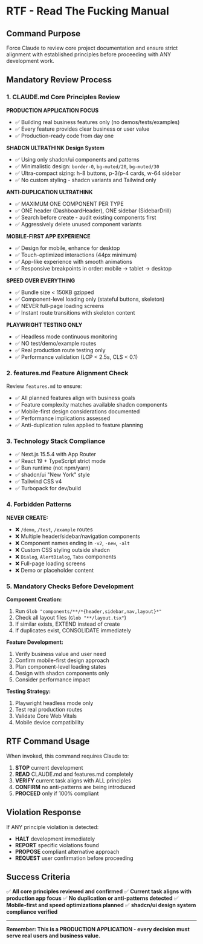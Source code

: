 # RTF - Read The Fucking Manual

## Command Purpose
Force Claude to review core project documentation and ensure strict alignment with established principles before proceeding with ANY development work.

## Mandatory Review Process

### 1. CLAUDE.md Core Principles Review
**PRODUCTION APPLICATION FOCUS**
- ✅ Building real business features only (no demos/tests/examples)
- ✅ Every feature provides clear business or user value
- ✅ Production-ready code from day one

**SHADCN ULTRATHINK Design System**
- ✅ Using only shadcn/ui components and patterns
- ✅ Minimalistic design: `border-0`, `bg-muted/20`, `bg-muted/30`
- ✅ Ultra-compact sizing: h-8 buttons, p-3/p-4 cards, w-64 sidebar
- ✅ No custom styling - shadcn variants and Tailwind only

**ANTI-DUPLICATION ULTRATHINK**
- ✅ MAXIMUM ONE COMPONENT PER TYPE
- ✅ ONE header (DashboardHeader), ONE sidebar (SidebarDrill)
- ✅ Search before create - audit existing components first
- ✅ Aggressively delete unused component variants

**MOBILE-FIRST APP EXPERIENCE**
- ✅ Design for mobile, enhance for desktop
- ✅ Touch-optimized interactions (44px minimum)
- ✅ App-like experience with smooth animations
- ✅ Responsive breakpoints in order: mobile → tablet → desktop

**SPEED OVER EVERYTHING**
- ✅ Bundle size < 150KB gzipped
- ✅ Component-level loading only (stateful buttons, skeleton)
- ✅ NEVER full-page loading screens
- ✅ Instant route transitions with skeleton content

**PLAYWRIGHT TESTING ONLY**
- ✅ Headless mode continuous monitoring
- ✅ NO test/demo/example routes
- ✅ Real production route testing only
- ✅ Performance validation (LCP < 2.5s, CLS < 0.1)

### 2. features.md Feature Alignment Check
Review `features.md` to ensure:
- ✅ All planned features align with business goals
- ✅ Feature complexity matches available shadcn components
- ✅ Mobile-first design considerations documented
- ✅ Performance implications assessed
- ✅ Anti-duplication rules applied to feature planning

### 3. Technology Stack Compliance
- ✅ Next.js 15.5.4 with App Router
- ✅ React 19 + TypeScript strict mode
- ✅ Bun runtime (not npm/yarn)
- ✅ shadcn/ui "New York" style
- ✅ Tailwind CSS v4
- ✅ Turbopack for dev/build

### 4. Forbidden Patterns
**NEVER CREATE:**
- ❌ `/demo`, `/test`, `/example` routes
- ❌ Multiple header/sidebar/navigation components
- ❌ Component names ending in `-v2`, `-new`, `-alt`
- ❌ Custom CSS styling outside shadcn
- ❌ `Dialog`, `AlertDialog`, `Tabs` components
- ❌ Full-page loading screens
- ❌ Demo or placeholder content

### 5. Mandatory Checks Before Development

**Component Creation:**
1. Run `Glob "components/**/*{header,sidebar,nav,layout}*"`
2. Check all layout files (`Glob "**/layout.tsx"`)
3. If similar exists, EXTEND instead of create
4. If duplicates exist, CONSOLIDATE immediately

**Feature Development:**
1. Verify business value and user need
2. Confirm mobile-first design approach
3. Plan component-level loading states
4. Design with shadcn components only
5. Consider performance impact

**Testing Strategy:**
1. Playwright headless mode only
2. Test real production routes
3. Validate Core Web Vitals
4. Mobile device compatibility

## RTF Command Usage

When invoked, this command requires Claude to:

1. **STOP** current development
2. **READ** CLAUDE.md and features.md completely
3. **VERIFY** current task aligns with ALL principles
4. **CONFIRM** no anti-patterns are being introduced
5. **PROCEED** only if 100% compliant

## Violation Response

If ANY principle violation is detected:
- **HALT** development immediately
- **REPORT** specific violations found
- **PROPOSE** compliant alternative approach
- **REQUEST** user confirmation before proceeding

## Success Criteria

✅ **All core principles reviewed and confirmed**
✅ **Current task aligns with production app focus**
✅ **No duplication or anti-patterns detected**
✅ **Mobile-first and speed optimizations planned**
✅ **shadcn/ui design system compliance verified**

---

**Remember: This is a PRODUCTION APPLICATION - every decision must serve real users and business value.**